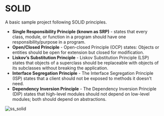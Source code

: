 # SOLID
A basic sample project following SOLID principles.

- **Single Responsibility Principle (known as SRP)** - states that every class, module, or function in a program should have one responsibility/purpose in a program.
- **Open/Closed Principle** - Open-closed Principle (OCP) states: Objects or entities should be open for extension but closed for modification.
- **Liskov’s Substitution Principle** - Liskov Substitution Principle (LSP) states that objects of a superclass should be replaceable with objects of its subclasses without breaking the application.
- **Interface Segregation Principle** - The Interface Segregation Principle (ISP) states that a client should not be exposed to methods it doesn't need.
- **Dependency Inversion Principle** - The Dependency Inversion Principle (DIP) states that high-level modules should not depend on low-level modules; both should depend on abstractions.

![ss_solid](https://user-images.githubusercontent.com/11737795/195397303-6e61c777-647f-46b2-a9a0-74a8a1572562.png)
